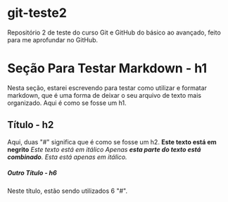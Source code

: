 # git-teste2
Repositório 2 de teste do curso Git e GitHub do básico ao avançado, feito para me aprofundar no GitHub.

# Seção Para Testar Markdown - h1

Nesta seção, estarei escrevendo para testar como utilizar e formatar markdown, que é uma forma de deixar o seu arquivo de texto mais organizado. Aqui é como se fosse um h1.

## Título - h2

Aqui, duas "#" significa que é como se fosse um h2.
**Este texto está em negrito**
*Este texto está em itálico*
_Apenas **esta parte do texto está combinado**. Esta está apenas em itálico._

##### Outro Título - h6

Neste título, estão sendo utilizados 6 "#". 